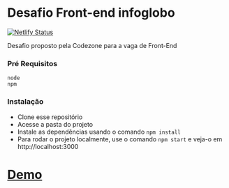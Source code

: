 # Desafio Front-end infoglobo

[![Netlify Status](https://api.netlify.com/api/v1/badges/9ee2b44e-22ca-4e0f-8576-1240bb0f649b/deploy-status)](https://app.netlify.com/sites/adoring-noyce-0a60ed/deploys)

Desafio proposto pela Codezone para a vaga de Front-End

### Pré Requisitos

```
node 
npm 
```

### Instalação

- Clone esse repositório 
- Acesse a pasta do projeto
- Instale as dependências usando o comando ```npm install``` 
- Para rodar o projeto localmente, use o comando ```npm start``` e veja-o em http://localhost:3000

# [Demo](daniel-infoglobo.netlify.com/)
